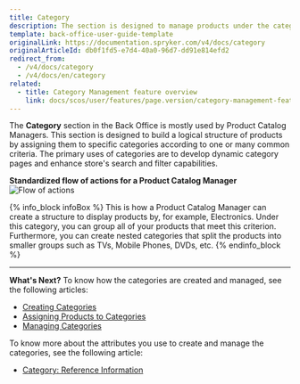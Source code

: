 ```yaml
---
title: Category
description: The section is designed to manage products under the category according to a specific criterion, including search and filter them in the online store.
template: back-office-user-guide-template
originalLink: https://documentation.spryker.com/v4/docs/category
originalArticleId: db0f1fd5-e7d4-40a0-96d7-dd91e814efd2
redirect_from:
  - /v4/docs/category
  - /v4/docs/en/category
related:
  - title: Category Management feature overview
    link: docs/scos/user/features/page.version/category-management-feature-overview.html
---
```


The **Category** section in the Back Office is mostly used by Product Catalog Managers. 
This section is designed to build a logical structure of products by assigning them to specific categories according to one or many common criteria. 
The primary uses of categories are to develop dynamic category pages and enhance store's search and filter capabilities.

**Standardized flow of actions for a Product Catalog Manager**
![Flow of actions](https://spryker.s3.eu-central-1.amazonaws.com/docs/User+Guides/Back+Office+User+Guides/Category/category-section.png) 

{% info_block infoBox %}
This is how a Product Catalog Manager can create a structure to display products by, for example, Electronics. Under this category, you can group all of your products that meet this criterion. Furthermore, you can create nested categories that split the products into smaller groups such as TVs, Mobile Phones, DVDs, etc.
{% endinfo_block %}
 ***
 **What's Next?**
 To know how the categories are created and managed, see the following articles:
* [Creating Categories](/docs/scos/user/back-office-user-guides/{{page.version}}/category/creating-categories.html)
*  [Assigning Products to Categories](/docs/scos/user/back-office-user-guides/{{page.version}}/catalog/category/assigning-products-to-categories.html)
*  [Managing Categories](/docs/scos/user/back-office-user-guides/{{page.version}}/catalog/category/managing-categories.html)
 
To know more about the attributes you use to create and manage the categories, see the following article:
* [Category: Reference Information](/docs/scos/user/back-office-user-guides/{{page.version}}/catalog/category/references/category-reference-information.html)
